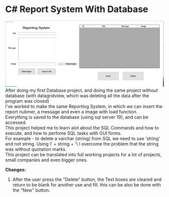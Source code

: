 # C# Report System With Database

<img src="Example.gif">
<br>
After doing my first Database project, and doing the same project without database (with datagridview, which was deleting all the data after the program was closed)
<br>
I've worked to make the same Reporting System, in which we can insert the report nubmer, a message and even a image with load function. 
<br>
Everything is saved to the database (using sql server 19), and can be accessed.
<br>
This project helped me to learn alot about the SQL Commands and how to execute, and how to perfome SQL tasks with GUI forms.
<br>
For example - to delete a varchar (string) from SQL we need to use 'string' and not string. Using \' + string + '\ I overcome the problem that the string was without quotation marks.
<br>
This project can be translated into full working projects for a lot of projects, small companies and even bigger ones.
<br>

<b> Changes: </b>
<br>
1. After the user press the "Delete" button, the Text boxes are cleared and return to be blank for another use and fill. this can be also be done with the "New" button.
